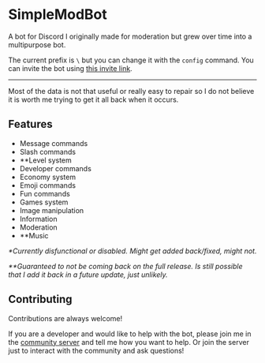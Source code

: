 # SimpleModBot

A bot for Discord I originally made for moderation but grew over time into a multipurpose bot.

The current prefix is `\` but you can change it with the `config` command. You can invite the bot using [this invite link](https://discord.com/oauth2/authorize?client_id=911112976793215006&permissions=8&scope=bot%20applications.commands).

---

Most of the data is not that useful or really easy to repair so I do not believe it is worth me trying to get it all back when it occurs.

## Features

- Message commands
- Slash commands
- **Level system
- Developer commands
- Economy system
- Emoji commands
- Fun commands
- Games system
- Image manipulation
- Information
- Moderation
- **Music

*\*Currently disfunctional or disabled. Might get added back/fixed, might not.*

*\*\*Guaranteed to not be coming back on the full release. Is still possible that I add it back in a future update, just unlikely.*

## Contributing

Contributions are always welcome!

If you are a developer and would like to help with the bot, please join me in the [community server](https://discord.gg/49KeKwXc8g) and tell me how you want to help. Or join the server just to interact with the community and ask questions!
